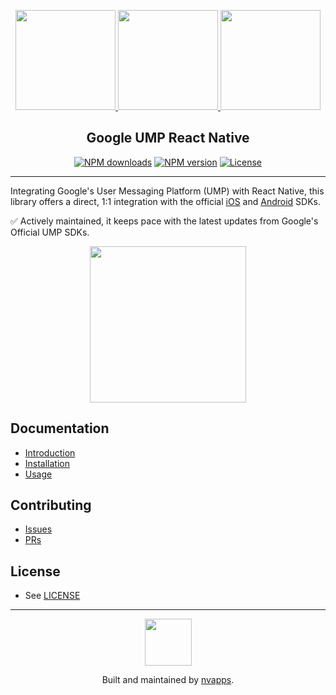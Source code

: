 <p align="center">
  <a href="https://docs.page/nvappsltd/google-ump-react-native">
    <img width="160px" src="./docs/assets/logo_admob_192px.svg">
    <img width="160px" src="./docs/assets/logo_gdpr.png">
    <img width="160px" src="./docs/assets/react_icon.svg"><br/>
  </a>
  <h2 align="center">Google UMP React Native</h2>
</p>

<p align="center">
  <a href="https://www.npmjs.com/package/google-ump-react-native"><img src="https://img.shields.io/npm/dm/google-ump-react-native.svg?style=flat-square" alt="NPM downloads"></a>
  <a href="https://www.npmjs.com/package/google-ump-react-native"><img src="https://img.shields.io/npm/v/google-ump-react-native.svg?style=flat-square" alt="NPM version"></a>
  <a href="/LICENSE"><img src="https://img.shields.io/npm/l/google-ump-react-native.svg?style=flat-square" alt="License"></a>
</p>

---

Integrating Google's User Messaging Platform (UMP) with React Native, this library offers a direct, 1:1 integration with the official [iOS](https://developers.google.com/admob/ios/privacy) and [Android](https://developers.google.com/admob/android/privacy) SDKs.

✅ Actively maintained, it keeps pace with the latest updates from Google's Official UMP SDKs.

<p align="center">
  <img width="250px" src="./docs/assets/screenshot-ios-form.png" />
</p>

## Documentation

- [Introduction](https://docs.page/nvappsltd/google-ump-react-native)
- [Installation](https://docs.page/nvappsltd/google-ump-react-native/installation)
- [Usage](https://docs.page/nvappsltd/google-ump-react-native/usage)

## Contributing

- [Issues](https://github.com/nvappsltd/google-ump-react-native/issues)
- [PRs](https://github.com/nvappsltd/google-ump-react-native/pulls)

## License

- See [LICENSE](/LICENSE)

---

<p align="center">
  <a href="https://nvapps.co/?utm_source=readme&utm_medium=footer&utm_campaign=google-ump-react-native">
    <img width="75px" src="https://avatars.githubusercontent.com/u/82496864">
  </a>
  <p align="center">
    Built and maintained by <a href="https://nvapps.co/?utm_source=readme&utm_medium=footer&utm_campaign=google-ump-react-native">nvapps</a>.
  </p>
</p>
